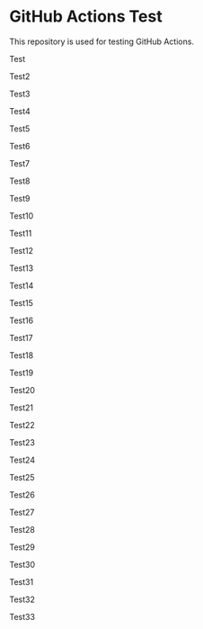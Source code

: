 # GitHub Actions Test

This repository is used for testing GitHub Actions.

Test

Test2

Test3

Test4

Test5

Test6

Test7

Test8

Test9

Test10

Test11

Test12

Test13

Test14

Test15

Test16

Test17

Test18

Test19

Test20

Test21

Test22

Test23

Test24

Test25

Test26

Test27

Test28

Test29

Test30

Test31

Test32

Test33
